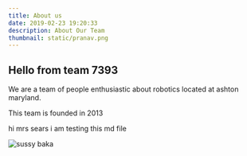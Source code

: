 ```yaml
---
title: About us
date: 2019-02-23 19:20:33
description: About Our Team
thumbnail: static/pranav.png
---
```


## Hello from team 7393

We are a team of people enthusiastic about robotics located at ashton maryland.

This team is founded in 2013

hi mrs sears i am testing this md file

![sussy baka](/pranav.png)
